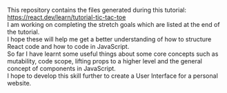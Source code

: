 This repository contains the files generated during this tutorial: <br />
https://react.dev/learn/tutorial-tic-tac-toe<br />
I am working on completing the stretch goals which are listed at the end of the tutorial.<br />
I hope these will help me get a better understanding of how to structure React code and how to code in JavaScript.<br />
So far I have learnt some useful things about some core concepts such as mutability, code scope, lifting props to a higher level and the general concept of components in JavaScript.<br />
I hope to develop this skill further to create a User Interface for a personal website.
